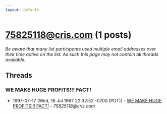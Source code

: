 ```yaml
---
layout: default
---
```


# 75825118@cris.com (1 posts)

_Be aware that many list participants used multiple email addresses over their time active on the list. As such this page may not contain all threads available._

## Threads

### WE MAKE HUGE PROFITS!!! FACT!
+ 1997-07-17 (Wed, 16 Jul 1997 22:32:52 -0700 (PDT)) - [WE MAKE HUGE PROFITS!!! FACT!](/archive/1997/07/c6fcb25a6b40ea372532402594efee6e7905fb46666cbf9f1601c1e51ad84bd4) - _75825118@cris.com_

